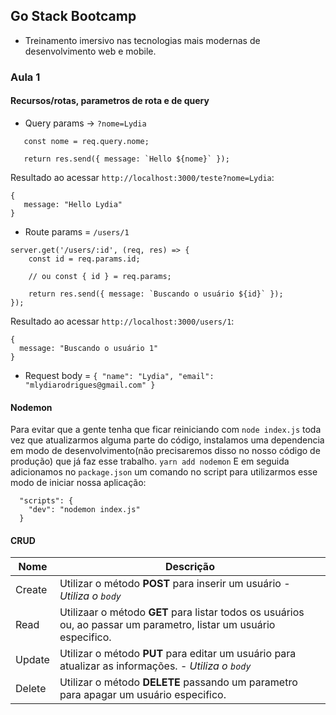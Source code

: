 ## Go Stack Bootcamp
- Treinamento imersivo nas tecnologias mais modernas de desenvolvimento web e mobile.

### Aula 1


#### Recursos/rotas, parametros de rota e de query

- Query params -> `?nome=Lydia`
 ```
    const nome = req.query.nome;

    return res.send({ message: `Hello ${nome}` });
 ```
 Resultado ao acessar `http://localhost:3000/teste?nome=Lydia`: 
 ```
 {
    message: "Hello Lydia"
 }
```

- Route params = `/users/1`
```
server.get('/users/:id', (req, res) => {
    const id = req.params.id;

    // ou const { id } = req.params;

    return res.send({ message: `Buscando o usuário ${id}` });
});

```
Resultado ao acessar `http://localhost:3000/users/1`:
```
{
  message: "Buscando o usuário 1"
}
```
- Request body = `{ "name": "Lydia", "email": "mlydiarodrigues@gmail.com" }`

#### Nodemon

Para evitar que a gente tenha que ficar reiniciando com `node index.js` toda vez que atualizarmos alguma parte do código, instalamos uma dependencia em modo de desenvolvimento(não precisaremos disso no nosso código de produção) que já faz esse trabalho.
`yarn add nodemon`
E em seguida adicionamos no `package.json` um comando no script para utilizarmos esse modo de iniciar nossa aplicação:
```
  "scripts": {
    "dev": "nodemon index.js"
  }
```

#### CRUD

| Nome | Descrição |
| ------------- | ----------- |
| Create | Utilizar o método **POST** para inserir um usuário - *Utiliza o `body`*|
| Read | Utilizaar o método **GET** para listar todos os usuários ou, ao passar um parametro, listar um usuário especifico.|
| Update | Utilizar o método **PUT** para editar um usuário para atualizar as informações. - *Utiliza o `body`*|
| Delete | Utilizar o método **DELETE** passando um parametro para apagar um usuário especifico.|



